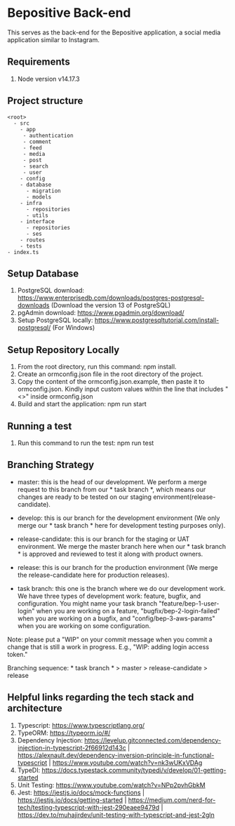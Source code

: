 # Bepositive Back-end

This serves as the back-end for the Bepositive application, a social media application similar to Instagram.

## Requirements
1. Node version v14.17.3

## Project structure

```
<root>
  - src
    - app
     - authentication
     - comment
     - feed
     - media
     - post
     - search
     - user
    - config
    - database
      - migration
      - models
    - infra
      - repositories
      - utils
    - interface
      - repositories
      - ses
    - routes
    - tests
- index.ts
```

## Setup Database
1. PostgreSQL download: https://www.enterprisedb.com/downloads/postgres-postgresql-downloads (Download the version 13 of PostgreSQL)
2. pgAdmin download: https://www.pgadmin.org/download/
3. Setup PostgreSQL locally: https://www.postgresqltutorial.com/install-postgresql/ (For Windows)

## Setup Repository Locally

1. From the root directory, run this command: npm install.
2. Create an ormconfig.json file in the root directory of the project.
3. Copy the content of the ormconfig.json.example, then paste it to ormconfig.json. Kindly input custom values within the line that includes "<>" inside ormconfig.json
4. Build and start the application: npm run start

## Running a test

1. Run this command to run the test: npm run test

## Branching Strategy
- master: this is the head of our development. We perform a merge request to this branch from our * task branch *, which means our changes are ready to be tested on our staging environment(release-candidate).

- develop: this is our branch for the development environment (We only merge our * task branch * here for development testing purposes only).

- release-candidate: this is our branch for the staging or UAT environment. We merge the master branch here when our * task branch * is approved and reviewed to test it along with product owners.

- release: this is our branch for the production environment (We merge the release-candidate here for production releases).

- task branch: this one is the branch where we do our development work. We have three types of development work: feature, bugfix, and configuration. You might name your task branch "feature/bep-1-user-login" when you are working on a feature, "bugfix/bep-2-login-failed" when you are working on a bugfix, and "config/bep-3-aws-params" when you are working on some configuration. 

Note: please put a "WIP" on your commit message when you commit a change that is still a work in progress. E.g., "WIP: adding login access token."

Branching sequence: * task branch * > master > release-candidate > release

## Helpful links regarding the tech stack and architecture

1. Typescript: https://www.typescriptlang.org/
2. TypeORM: https://typeorm.io/#/
3. Dependency Injection: https://levelup.gitconnected.com/dependency-injection-in-typescript-2f66912d143c | https://alexnault.dev/dependency-inversion-principle-in-functional-typescript | https://www.youtube.com/watch?v=nk3wUKxVDAg
4. TypeDI: https://docs.typestack.community/typedi/v/develop/01-getting-started
5. Unit Testing: https://www.youtube.com/watch?v=NPp2pvhGbkM
6. Jest: https://jestjs.io/docs/mock-functions | https://jestjs.io/docs/getting-started | https://medium.com/nerd-for-tech/testing-typescript-with-jest-290eaee9479d | https://dev.to/muhajirdev/unit-testing-with-typescript-and-jest-2gln